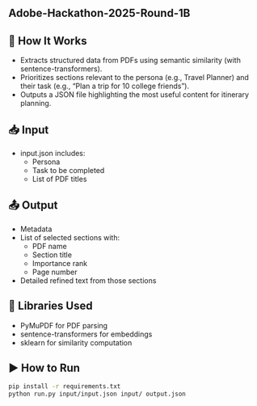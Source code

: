 ## Adobe-Hackathon-2025-Round-1B
## 🚀 How It Works

- Extracts structured data from PDFs using semantic similarity (with sentence-transformers).
- Prioritizes sections relevant to the persona (e.g., Travel Planner) and their task (e.g., “Plan a trip for 10 college friends”).
- Outputs a JSON file highlighting the most useful content for itinerary planning.

## 📥 Input
- input.json includes:
  - Persona
  - Task to be completed
  - List of PDF titles

## 📤 Output
- Metadata
- List of selected sections with:
  - PDF name
  - Section title
  - Importance rank
  - Page number
- Detailed refined text from those sections

## 🧠 Libraries Used
- PyMuPDF for PDF parsing
- sentence-transformers for embeddings
- sklearn for similarity computation

## ▶ How to Run

```bash
pip install -r requirements.txt
python run.py input/input.json input/ output.json
